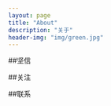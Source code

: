 ```yaml
---
layout: page
title: "About"
description: "关于"
header-img: "img/green.jpg"
---
```




##坚信




##关注




##联系









